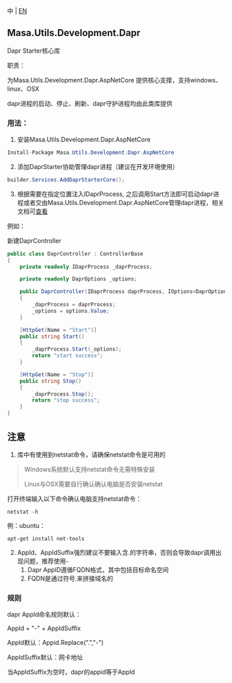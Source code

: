 中 | [EN](README.md)

## Masa.Utils.Development.Dapr

Dapr Starter核心库

职责：

为Masa.Utils.Development.Dapr.AspNetCore 提供核心支撑，支持windows、linux、OSX

dapr进程的启动、停止、刷新、dapr守护进程均由此类库提供

### 用法：

1. 安装Masa.Utils.Development.Dapr.AspNetCore
```C#
Install-Package Masa.Utils.Development.Dapr.AspNetCore
```

2. 添加DaprStarter协助管理dapr进程（建议在开发环境使用）

```C#
builder.Services.AddDaprStarterCore();
```

3. 根据需要在指定位置注入IDaprProcess, 之后调用Start方法即可启动dapr进程或者交由Masa.Utils.Development.Dapr.AspNetCore管理dapr进程，相关文档可[查看](../Masa.Utils.Development.Dapr.AspNetCore/README.zh-CN.md)

例如：

新建DaprController

``` C# DaprController.cs
public class DaprController : ControllerBase
{
    private readonly IDaprProcess _daprProcess;

    private readonly DaprOptions _options;

    public DaprController(IDaprProcess daprProcess, IOptions<DaprOptions> options)
    {
        _daprProcess = daprProcess;
        _options = options.Value;
    }

    [HttpGet(Name = "Start")]
    public string Start()
    {
        _daprProcess.Start(_options);
        return "start success";
    }

    [HttpGet(Name = "Stop")]
    public string Stop()
    {
        _daprProcess.Stop();
        return "stop success";
    }
}
```

## 注意

1. 库中有使用到netstat命令，请确保netstat命令是可用的

> Windows系统默认支持netstat命令无需特殊安装
>
> Linux与OSX需要自行确认确认电脑是否安装netstat

打开终端输入以下命令确认电脑支持netstat命令：

```
netstat -h
```

例：ubuntu：

```
apt-get install net-tools
```

2. AppId、AppIdSuffix强烈建议不要输入含.的字符串，否则会导致dapr调用出现问题，推荐使用-
   1. Dapr AppID遵循FQDN格式，其中包括目标命名空间
   2. FQDN是通过符号.来拼接域名的

### 规则

dapr AppId命名规则默认：

AppId + "-" +  AppIdSuffix

AppId默认：Appid.Replace(".","-")

AppIdSuffix默认：网卡地址

当AppIdSuffix为空时，dapr的appid等于AppId